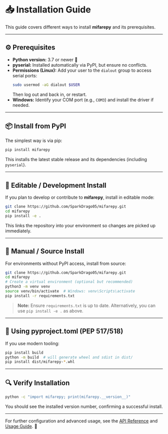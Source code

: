 # 📥 Installation Guide

This guide covers different ways to install **mifarepy** and its prerequisites.

---

## ⚙️ Prerequisites

- **Python version:** 3.7 or newer 🐍  
- **pyserial:** Installed automatically via PyPI, but ensure no conflicts.  
- **Permissions (Linux):** Add your user to the `dialout` group to access serial ports:
  ```bash
  sudo usermod -aG dialout $USER
  ```
  Then log out and back in, or restart.
- **Windows:** Identify your COM port (e.g., `COM3`) and install the driver if needed.

---

## 📦 Install from PyPI

The simplest way is via pip:

```bash
pip install mifarepy
```

This installs the latest stable release and its dependencies (including `pyserial`).

---

## 🔧 Editable / Development Install

If you plan to develop or contribute to **mifarepy**, install in editable mode:

```bash
git clone https://github.com/SparkDrago05/mifarepy.git
cd mifarepy
pip install -e .
```

This links the repository into your environment so changes are picked up immediately.

---

## 📁 Manual / Source Install

For environments without PyPI access, install from source:

```bash
git clone https://github.com/SparkDrago05/mifarepy.git
cd mifarepy
# Create a virtual environment (optional but recommended)
python3 -m venv venv
source venv/bin/activate  # Windows: venv\Scripts\activate
pip install -r requirements.txt
```

> **Note:** Ensure `requirements.txt` is up to date. Alternatively, you can use `pip install -e .` as above.

---

## 🐍 Using pyproject.toml (PEP 517/518)

If you use modern tooling:

```bash
pip install build
python -m build  # will generate wheel and sdist in dist/
pip install dist/mifarepy-*.whl
```

---

## 🔍 Verify Installation

```bash
python -c "import mifarepy; print(mifarepy.__version__)"
```

You should see the installed version number, confirming a successful install.

---

For further configuration and advanced usage, see the [API Reference](api.md) and [Usage Guide](usage.md). 🎉
